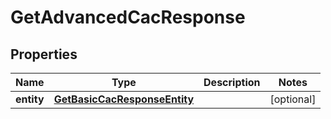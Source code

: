 

# GetAdvancedCacResponse


## Properties

| Name | Type | Description | Notes |
|------------ | ------------- | ------------- | -------------|
|**entity** | [**GetBasicCacResponseEntity**](GetBasicCacResponseEntity.md) |  |  [optional] |



